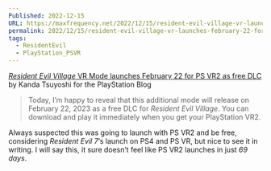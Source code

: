 ```yaml
---
Published: 2022-12-15
URL: https://maxfrequency.net/2022/12/15/resident-evil-village-vr-launches-february-22-for-free-playstation-blog/
permalink: 2022/12/15/resident-evil-village-vr-launches-february-22-for-free-playstation-blog/
tags:
  - ResidentEvil
  - PlayStation_PSVR
---
```

[*Resident Evil Village* VR Mode launches February 22 for PS VR2 as free DLC](https://blog.playstation.com/2022/12/14/resident-evil-village-vr-mode-launches-february-22-for-ps-vr2-as-free-dlc/) by Kanda Tsuyoshi for the PlayStation Blog

> Today, I’m happy to reveal that this additional mode will release on February 22, 2023 as a free DLC for *Resident Evil Village*. You can download and play it immediately when you get your PlayStation VR2.

Always suspected this was going to launch with PS VR2 and be free, considering *Resident Evil 7*‘s launch on PS4 and PS VR, but nice to see it in writing. I will say this, it sure doesn’t feel like PS VR2 launches in just *69 days*.